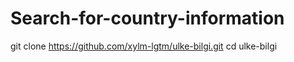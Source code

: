 # Search-for-country-information
git clone https://github.com/xylm-lgtm/ulke-bilgi.git
cd ulke-bilgi

